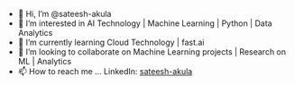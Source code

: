 - 👋 Hi, I’m @sateesh-akula
- 👀 I’m interested in AI Technology | Machine Learning | Python | Data Analytics
- 🌱 I’m currently learning Cloud Technology | fast.ai
- 💞️ I’m looking to collaborate on Machine Learning projects | Research on ML | Analytics
- 📫 How to reach me ... LinkedIn: [sateesh-akula](https://www.linkedin.com/in/sateesh-akula/)

<!---
sateesh-akula/sateesh-akula is a ✨ special ✨ repository because its `README.md` (this file) appears on your GitHub profile.
You can click the Preview link to take a look at your changes.
--->

